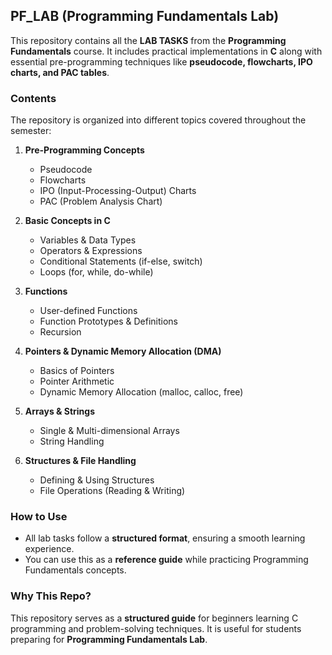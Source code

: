 ## **PF_LAB (Programming Fundamentals Lab)**  
This repository contains all the **LAB TASKS** from the **Programming Fundamentals** course. It includes practical implementations in **C** along with essential pre-programming techniques like **pseudocode, flowcharts, IPO charts, and PAC tables**.  

### **Contents**  
The repository is organized into different topics covered throughout the semester:  

1. **Pre-Programming Concepts**  
   - Pseudocode  
   - Flowcharts  
   - IPO (Input-Processing-Output) Charts  
   - PAC (Problem Analysis Chart)  

2. **Basic Concepts in C**  
   - Variables & Data Types  
   - Operators & Expressions  
   - Conditional Statements (if-else, switch)  
   - Loops (for, while, do-while)  

3. **Functions**  
   - User-defined Functions  
   - Function Prototypes & Definitions  
   - Recursion  

4. **Pointers & Dynamic Memory Allocation (DMA)**  
   - Basics of Pointers  
   - Pointer Arithmetic  
   - Dynamic Memory Allocation (malloc, calloc, free)  

5. **Arrays & Strings**  
   - Single & Multi-dimensional Arrays  
   - String Handling  

6. **Structures & File Handling**  
   - Defining & Using Structures  
   - File Operations (Reading & Writing)  

### **How to Use**  
- All lab tasks follow a **structured format**, ensuring a smooth learning experience.  
- You can use this as a **reference guide** while practicing Programming Fundamentals concepts.  

### **Why This Repo?**  
This repository serves as a **structured guide** for beginners learning C programming and problem-solving techniques. It is useful for students preparing for **Programming Fundamentals Lab**.  
